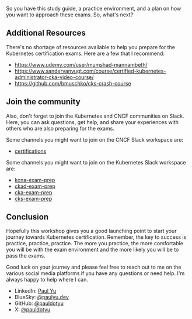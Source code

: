 So you have this study guide, a practice environment, and a plan on how you want to approach these exams. So, what's next?

## Additional Resources

There's no shortage of resources available to help you prepare for the Kubernetes certification exams. Here are a few that I recommend:

- https://www.udemy.com/user/mumshad-mannambeth/
- https://www.sandervanvugt.com/course/certified-kubernetes-administrator-cka-video-course/
- https://github.com/bmuschko/cks-crash-course

## Join the community

Also, don't forget to join the Kubernetes and CNCF communities on Slack. Here, you can ask questions, get help, and share your experiences with others who are also preparing for the exams.

Some channels you might want to join on the CNCF Slack workspace are:

- [certifications](https://cloud-native.slack.com/archives/CLQT6RZAM)

Some channels you might want to join on the Kubernetes Slack workspace are:

- [kcna-exam-prep](https://kubernetes.slack.com/archives/C02J12HRJMT)
- [ckad-exam-prep](https://kubernetes.slack.com/archives/CARH77JR2)
- [cka-exam-prep](https://kubernetes.slack.com/archives/CA0HH2XTJ)
- [cks-exam-prep](https://kubernetes.slack.com/archives/C019U04SSN5)

## Conclusion

Hopefully this workshop gives you a good launching point to start your journey towards Kubernetes certification. Remember, the key to success is practice, practice, practice. The more you practice, the more comfortable you will be with the exam environment and the more likely you will be to pass the exams.

Good luck on your journey and please feel free to reach out to me on the various social media platforms if you have any questions or need help. I'm always happy to help where I can.

- LinkedIn: [Paul Yu](https://www.linkedin.com/in/yupaul/)
- BlueSky: [@paulyu.dev](https://bsky.app/profile/paulyu.dev)
- GitHub: [@pauldotyu](https://github.com/pauldotyu)
- X: [@pauldotyu](https://x.com/pauldotyu)